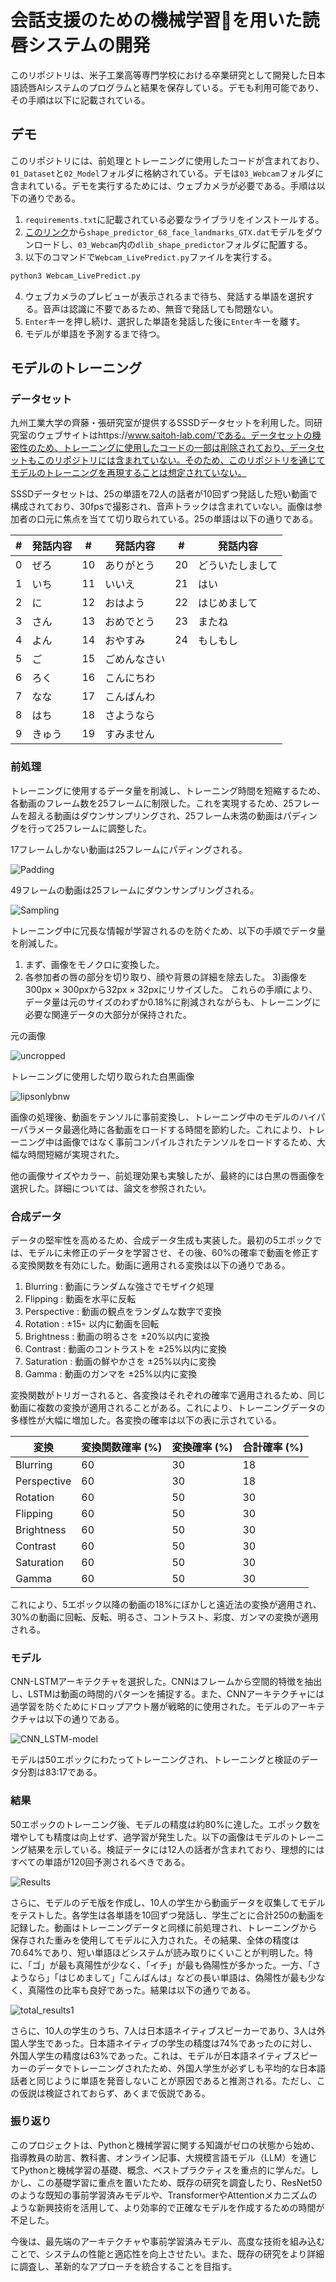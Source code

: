 # 会話支援のための機械学習を用いた読唇システムの開発
このリポジトリは、米子工業高等専門学校における卒業研究として開発した日本語読唇AIシステムのプログラムと結果を保存している。デモも利用可能であり、その手順は以下に記載されている。

## デモ
このリポジトリには、前処理とトレーニングに使用したコードが含まれており、`01_Dataset`と`02_Model`フォルダに格納されている。デモは`03_Webcam`フォルダに含まれている。デモを実行するためには、ウェブカメラが必要である。手順は以下の通りである。
1) `requirements.txt`に記載されている必要なライブラリをインストールする。
2) [このリンク](https://drive.google.com/drive/folders/1t1fRQfTaL1-XgGA1JSzuvLSXsitZ6Scj)から`shape_predictor_68_face_landmarks_GTX.dat`モデルをダウンロードし、`03_Webcam`内の`dlib_shape_predictor`フォルダに配置する。
3) 以下のコマンドで`Webcam_LivePredict.py`ファイルを実行する。
```bash
python3 Webcam_LivePredict.py
```
4) ウェブカメラのプレビューが表示されるまで待ち、発話する単語を選択する。音声は認識に不要であるため、無音で発話しても問題ない。
5) `Enter`キーを押し続け、選択した単語を発話した後に`Enter`キーを離す。
6) モデルが単語を予測するまで待つ。

## モデルのトレーニング
### データセット
九州工業大学の齊藤・張研究室が提供するSSSDデータセットを利用した。同研究室のウェブサイトはhttps://www.saitoh-lab.com/である。データセットの機密性のため、トレーニングに使用したコードの一部は削除されており、データセットもこのリポジトリには含まれていない。そのため、このリポジトリを通じてモデルのトレーニングを再現することは想定されていない。

SSSDデータセットは、25の単語を72人の話者が10回ずつ発話した短い動画で構成されており、30fpsで撮影され、音声トラックは含まれていない。画像は参加者の口元に焦点を当てて切り取られている。25の単語は以下の通りである。

| #  | 発話内容   | #  | 発話内容       | #  | 発話内容       |
|----|----------|----|--------------|----|--------------|
| 0  | ぜろ      | 10 | ありがとう     | 20 | どういたしまして |
| 1  | いち      | 11 | いいえ         | 21 | はい          |
| 2  | に        | 12 | おはよう       | 22 | はじめまして   |
| 3  | さん      | 13 | おめでとう     | 23 | またね        |
| 4  | よん      | 14 | おやすみ       | 24 | もしもし      |
| 5  | ご        | 15 | ごめんなさい   |    |              |
| 6  | ろく      | 16 | こんにちわ     |    |              |
| 7  | なな      | 17 | こんばんわ     |    |              |
| 8  | はち      | 18 | さようなら     |    |              |
| 9  | きゅう    | 19 | すみません     |    |              |

### 前処理
トレーニングに使用するデータ量を削減し、トレーニング時間を短縮するため、各動画のフレーム数を25フレームに制限した。これを実現するため、25フレームを超える動画はダウンサンプリングされ、25フレーム未満の動画はパディングを行って25フレームに調整した。

17フレームしかない動画は25フレームにパディングされる。

![Padding](https://github.com/user-attachments/assets/22b43625-2adb-4382-a446-e2530b8fa0d7)

49フレームの動画は25フレームにダウンサンプリングされる。

![Sampling](https://github.com/user-attachments/assets/6d458d67-f9aa-4f9e-8eb1-267efc92dc53)

トレーニング中に冗長な情報が学習されるのを防ぐため、以下の手順でデータ量を削減した。
1) まず、画像をモノクロに変換した。
2) 各参加者の唇の部分を切り取り、顔や背景の詳細を除去した。
3)画像を300px × 300pxから32px × 32pxにリサイズした。
これらの手順により、データ量は元のサイズのわずか0.18%に削減されながらも、トレーニングに必要な関連データの大部分が保持された。

元の画像

![uncropped](https://github.com/user-attachments/assets/9bbd5fed-8642-4b42-99f6-980d53f82158)

トレーニングに使用した切り取られた白黒画像

![lipsonlybnw](https://github.com/user-attachments/assets/3aa91e21-fa81-405a-a7cf-8b69e3d79972)

画像の処理後、動画をテンソルに事前変換し、トレーニング中のモデルのハイパーパラメータ最適化時に各動画をロードする時間を節約した。これにより、トレーニング中は画像ではなく事前コンパイルされたテンソルをロードするため、大幅な時間短縮が実現された。

他の画像サイズやカラー、前処理効果も実験したが、最終的には白黒の唇画像を選択した。詳細については、論文を参照されたい。

### 合成データ
データの堅牢性を高めるため、合成データ生成も実装した。最初の5エポックでは、モデルに未修正のデータを学習させ、その後、60%の確率で動画を修正する変換関数を有効にした。動画に適用される変換は以下の通りである。

1. Blurring : 動画にランダムな強さでモザイク処理
2. Flipping : 動画を水平に反転
3. Perspective : 動画の観点をランダムな数字で変換
4. Rotation : ±15◦ 以内に動画を回転
5. Brightness : 動画の明るさを ±20%以内に変換
6. Contrast : 動画のコントラストを ±25%以内に変換
7. Saturation : 動画の鮮やかさを ±25%以内に変換
8. Gamma : 動画のガンマを ±25%以内に変換

変換関数がトリガーされると、各変換はそれぞれの確率で適用されるため、同じ動画に複数の変換が適用されることがある。これにより、トレーニングデータの多様性が大幅に増加した。各変換の確率は以下の表に示されている。

| 変換         | 変換関数確率 (%) | 変換確率 (%) | 合計確率 (%) |
|------------|--------------|----------|----------|
| Blurring   |      60      | 30       | 18       |
| Perspective |      60      | 30       | 18       |
| Rotation   |       60      |   50       | 30       |
| Flipping   |       60      |   50       | 30       |
| Brightness |       60      |   50       | 30       |
| Contrast   |       60      |   50       | 30       |
| Saturation |       60      |   50       | 30       |
| Gamma      |       60      |   50       | 30       |

これにより、5エポック以降の動画の18%にぼかしと遠近法の変換が適用され、30%の動画に回転、反転、明るさ、コントラスト、彩度、ガンマの変換が適用される。

### モデル
CNN-LSTMアーキテクチャを選択した。CNNはフレームから空間的特徴を抽出し、LSTMは動画の時間的パターンを捕捉する。また、CNNアーキテクチャには過学習を防ぐためにドロップアウト層が戦略的に使用された。モデルのアーキテクチャは以下の通りである。

![CNN_LSTM-model](https://github.com/user-attachments/assets/b05807a6-3214-4cb1-b8f4-aa44d74218ce)

モデルは50エポックにわたってトレーニングされ、トレーニングと検証のデータ分割は83:17である。

### 結果

50エポックのトレーニング後、モデルの精度は約80%に達した。エポック数を増やしても精度は向上せず、過学習が発生した。以下の画像はモデルのトレーニング結果を示している。検証データには12人の話者が含まれており、理想的にはすべての単語が120回予測されるべきである。

![Results](https://github.com/user-attachments/assets/5a49fcae-44f6-4696-a6ec-1679ddf3df4c)

さらに、モデルのデモ版を作成し、10人の学生から動画データを収集してモデルをテストした。各学生は各単語を10回ずつ発話し、学生ごとに合計250の動画を記録した。動画はトレーニングデータと同様に前処理され、トレーニングから保存された重みを使用してモデルに入力された。その結果、全体の精度は70.64%であり、短い単語ほどシステムが読み取りにくいことが判明した。特に、「ゴ」が最も真陽性が少なく、「イチ」が最も偽陽性が多かった。一方、「さようなら」「はじめまして」「こんばんは」などの長い単語は、偽陽性が最も少なく、真陽性の比率も良好であった。結果は以下の通りである。

![total_results1](https://github.com/user-attachments/assets/40e2145c-10ba-43d3-b658-ad90da92bc13)

さらに、10人の学生のうち、7人は日本語ネイティブスピーカーであり、3人は外国人学生であった。日本語ネイティブの学生の精度は74%であったのに対し、外国人学生の精度は63%であった。これは、モデルが日本語ネイティブスピーカーのデータでトレーニングされたため、外国人学生が必ずしも平均的な日本語話者と同じように単語を発音しないことが原因であると推測される。ただし、この仮説は検証されておらず、あくまで仮説である。

### 振り返り

このプロジェクトは、Pythonと機械学習に関する知識がゼロの状態から始め、指導教員の助言、教科書、オンライン記事、大規模言語モデル（LLM）を通じてPythonと機械学習の基礎、概念、ベストプラクティスを重点的に学んだ。しかし、この基礎学習に重点を置いたため、既存の研究を調査したり、ResNet50のような既知の事前学習済みモデルや、TransformerやAttentionメカニズムのような新興技術を活用して、より効率的で正確なモデルを作成するための時間が不足した。

今後は、最先端のアーキテクチャや事前学習済みモデル、高度な技術を組み込むことで、システムの性能と適応性を向上させたい。また、既存の研究をより詳細に調査し、革新的なアプローチを統合することを目指す。
